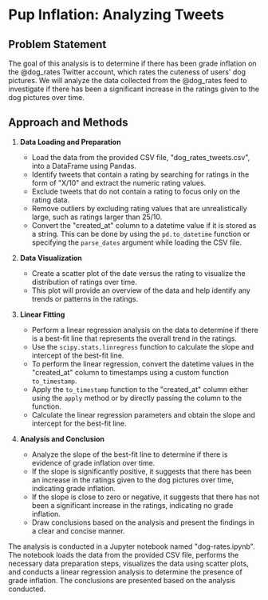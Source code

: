 # Pup Inflation: Analyzing Tweets

## Problem Statement

The goal of this analysis is to determine if there has been grade inflation on the @dog_rates Twitter account, which rates the cuteness of users' dog pictures. We will analyze the data collected from the @dog_rates feed to investigate if there has been a significant increase in the ratings given to the dog pictures over time.

## Approach and Methods

1. **Data Loading and Preparation**

   - Load the data from the provided CSV file, "dog_rates_tweets.csv", into a DataFrame using Pandas.
   - Identify tweets that contain a rating by searching for ratings in the form of "X/10" and extract the numeric rating values.
   - Exclude tweets that do not contain a rating to focus only on the rating data.
   - Remove outliers by excluding rating values that are unrealistically large, such as ratings larger than 25/10.
   - Convert the "created_at" column to a datetime value if it is stored as a string. This can be done by using the `pd.to_datetime` function or specifying the `parse_dates` argument while loading the CSV file.

2. **Data Visualization**

   - Create a scatter plot of the date versus the rating to visualize the distribution of ratings over time.
   - This plot will provide an overview of the data and help identify any trends or patterns in the ratings.

3. **Linear Fitting**

   - Perform a linear regression analysis on the data to determine if there is a best-fit line that represents the overall trend in the ratings.
   - Use the `scipy.stats.linregress` function to calculate the slope and intercept of the best-fit line.
   - To perform the linear regression, convert the datetime values in the "created_at" column to timestamps using a custom function `to_timestamp`.
   - Apply the `to_timestamp` function to the "created_at" column either using the `apply` method or by directly passing the column to the function.
   - Calculate the linear regression parameters and obtain the slope and intercept for the best-fit line.

4. **Analysis and Conclusion**

   - Analyze the slope of the best-fit line to determine if there is evidence of grade inflation over time.
   - If the slope is significantly positive, it suggests that there has been an increase in the ratings given to the dog pictures over time, indicating grade inflation.
   - If the slope is close to zero or negative, it suggests that there has not been a significant increase in the ratings, indicating no grade inflation.
   - Draw conclusions based on the analysis and present the findings in a clear and concise manner.

The analysis is conducted in a Jupyter notebook named "dog-rates.ipynb". The notebook loads the data from the provided CSV file, performs the necessary data preparation steps, visualizes the data using scatter plots, and conducts a linear regression analysis to determine the presence of grade inflation. The conclusions are presented based on the analysis conducted.
